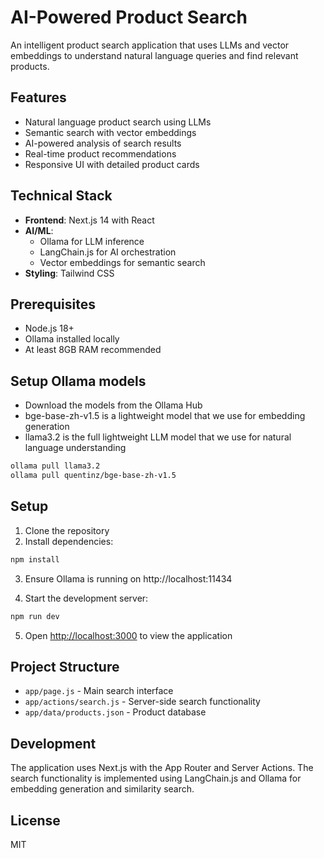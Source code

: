 # AI-Powered Product Search

An intelligent product search application that uses LLMs and vector embeddings to understand natural language queries and find relevant products.

## Features

- Natural language product search using LLMs
- Semantic search with vector embeddings
- AI-powered analysis of search results
- Real-time product recommendations
- Responsive UI with detailed product cards

## Technical Stack

- **Frontend**: Next.js 14 with React
- **AI/ML**: 
  - Ollama for LLM inference
  - LangChain.js for AI orchestration
  - Vector embeddings for semantic search
- **Styling**: Tailwind CSS

## Prerequisites

- Node.js 18+
- Ollama installed locally
- At least 8GB RAM recommended

## Setup Ollama models
- Download the models from the Ollama Hub
- bge-base-zh-v1.5 is a lightweight model that we use for embedding generation
- llama3.2 is the full lightweight LLM model that we use for natural language understanding

```bash
ollama pull llama3.2
ollama pull quentinz/bge-base-zh-v1.5
```


## Setup

1. Clone the repository
2. Install dependencies:
```bash
npm install
```


3. Ensure Ollama is running on http://localhost:11434

4. Start the development server:
```bash
npm run dev
```

5. Open [http://localhost:3000](http://localhost:3000) to view the application

## Project Structure

- `app/page.js` - Main search interface
- `app/actions/search.js` - Server-side search functionality
- `app/data/products.json` - Product database

## Development

The application uses Next.js with the App Router and Server Actions. The search functionality is implemented using LangChain.js and Ollama for embedding generation and similarity search.

## License

MIT
